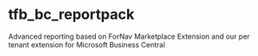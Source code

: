 # tfb_bc_reportpack
Advanced reporting based on ForNav Marketplace Extension and our per tenant extension for Microsoft Business Central

